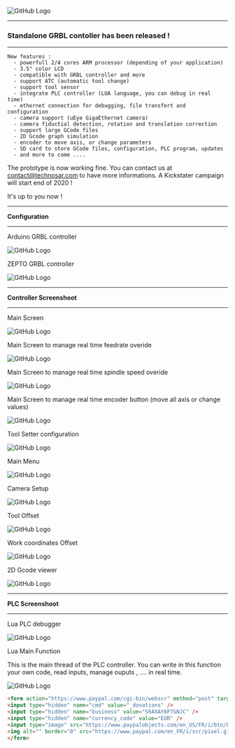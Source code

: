 ![GitHub Logo](https://github.com/technosar/media/blob/master/zepto1.png)
***

### Standalone GRBL contoller has been released !

***
``` 
New features :
  - powerfull 2/4 cores ARM processor (depending of your application)
  - 3.5" color LCD
  - compatible with GRBL controller and more
  - support ATC (automatic tool change)
  - support tool sensor
  - integrate PLC controller (LUA language, you can debug in real time)
  - ethernet connection for debugging, file transfert and configuration
  - camera support (uEye GigaEthernet camera)
  - camera fiductial detection, rotation and translation correction
  - support large GCode files
  - 2D Gcode graph simulation
  - encoder to move axis, or change parameters
  - SD card to store GCode files, configuration, PLC program, updates
  - and more to come ....
``` 

The prototype is now working fine.
You can contact us at contact@technosar.com to have more informations.
A Kickstater campaign will start end of 2020 !

It's up to you now !

***
**Configuration**
***

Arduino GRBL controller

![GitHub Logo](https://github.com/technosar/media/blob/master/conf1.png)

ZEPTO GRBL controller

![GitHub Logo](https://github.com/technosar/media/blob/master/conf2.png)

***
**Controller Screenshoot**
***
Main Screen

![GitHub Logo](https://github.com/technosar/media/blob/master/MainScreen.png)

Main Screen to manage real time feedrate overide

![GitHub Logo](https://github.com/technosar/media/blob/master/MainScreen2.png)

Main Screen to manage real time spindle speed overide

![GitHub Logo](https://github.com/technosar/media/blob/master/MainScreen3.png)

Main Screen to manage real time encoder button (move all axis or change values)

![GitHub Logo](https://github.com/technosar/media/blob/master/MainScreen4.png)

Tool Setter configuration

![GitHub Logo](https://github.com/technosar/media/blob/master/ToolSetter.png)

Main Menu

![GitHub Logo](https://github.com/technosar/media/blob/master/MainMenu.png)

Camera Setup

![GitHub Logo](https://github.com/technosar/media/blob/master/CamSetup.png)

Tool Offset

![GitHub Logo](https://github.com/technosar/media/blob/master/ToolOffset.png)

Work coordinates Offset

![GitHub Logo](https://github.com/technosar/media/blob/master/WorkOffset.png)

2D Gcode viewer

![GitHub Logo](https://github.com/technosar/media/blob/master/ViewGcode.png)

***
**PLC Screenshoot**
***

Lua PLC debugger

![GitHub Logo](https://github.com/technosar/media/blob/master/Lua_PLC.png)

Lua Main Function

This is the main thread of the PLC controller. You can write in this function your own code, read inputs, manage ouputs , .... in real time.

![GitHub Logo](https://github.com/technosar/media/blob/master/LuaMain.png)

```html
<form action="https://www.paypal.com/cgi-bin/webscr" method="post" target="_top">
<input type="hidden" name="cmd" value="_donations" />
<input type="hidden" name="business" value="S6AXAY6P7GNJC" />
<input type="hidden" name="currency_code" value="EUR" />
<input type="image" src="https://www.paypalobjects.com/en_US/FR/i/btn/btn_donateCC_LG.gif" border="0" name="submit" title="PayPal - The safer, easier way to pay online!" alt="Donate with PayPal button" />
<img alt="" border="0" src="https://www.paypal.com/en_FR/i/scr/pixel.gif" width="1" height="1" />
</form>
```

